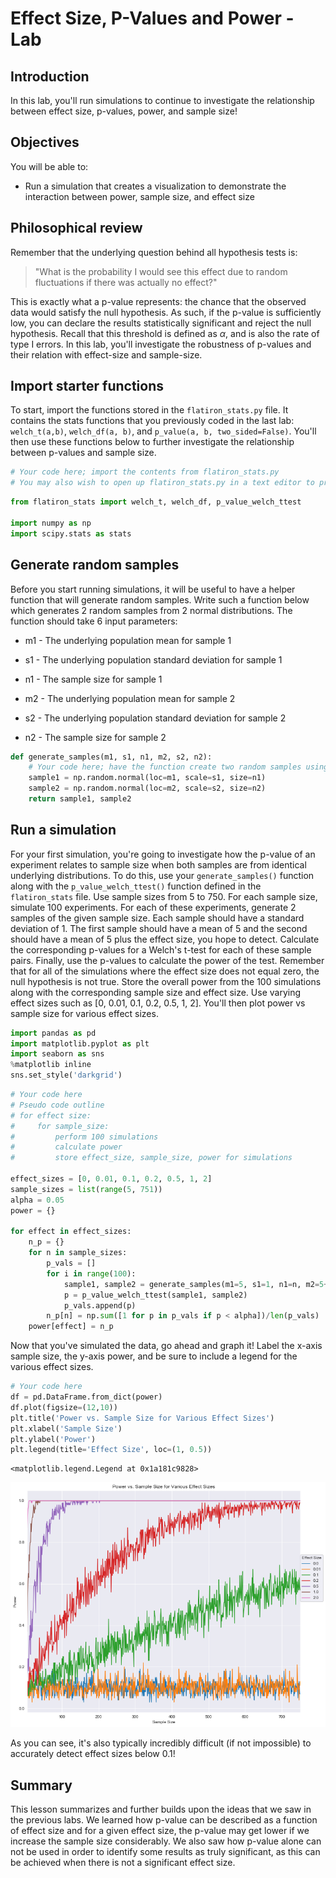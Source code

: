 
# Effect Size, P-Values and Power - Lab

## Introduction 

In this lab, you'll run simulations to continue to investigate the relationship between effect size, p-values, power, and sample size!

## Objectives
You will be able to:
* Run a simulation that creates a visualization to demonstrate the interaction between power, sample size, and effect size

## Philosophical review

Remember that the underlying question behind all hypothesis tests is:

>"What is the probability I would see this effect due to random fluctuations if there was actually no effect?" 

This is exactly what a p-value represents: the chance that the observed data would satisfy the null hypothesis. As such, if the p-value is sufficiently low, you can declare the results statistically significant and reject the null hypothesis. Recall that this threshold is defined as $\alpha$, and is also the rate of type I errors. In this lab, you'll investigate the robustness of p-values and their relation with effect-size and sample-size. 

## Import starter functions

To start, import the functions stored in the `flatiron_stats.py` file. It contains the stats functions that you previously coded in the last lab: `welch_t(a,b)`, `welch_df(a, b)`, and `p_value(a, b, two_sided=False)`. You'll then use these functions below to further investigate the relationship between p-values and sample size.


```python
# Your code here; import the contents from flatiron_stats.py
# You may also wish to open up flatiron_stats.py in a text editor to preview its contents 

```


```python
from flatiron_stats import welch_t, welch_df, p_value_welch_ttest

import numpy as np
import scipy.stats as stats
```

## Generate random samples

Before you start running simulations, it will be useful to have a helper function that will generate random samples. Write such a function below which generates 2 random samples from 2 normal distributions. The function should take 6 input parameters:

* m1 - The underlying population mean for sample 1
* s1 - The underlying population standard deviation for sample 1
* n1 - The sample size for sample 1

* m2 - The underlying population mean for sample 2
* s2 - The underlying population standard deviation for sample 2
* n2 - The sample size for sample 2


```python
def generate_samples(m1, s1, n1, m2, s2, n2):
    # Your code here; have the function create two random samples using the input parameters
    sample1 = np.random.normal(loc=m1, scale=s1, size=n1)
    sample2 = np.random.normal(loc=m2, scale=s2, size=n2)
    return sample1, sample2
```

## Run a simulation

For your first simulation, you're going to investigate how the p-value of an experiment relates to sample size when both samples are from identical underlying distributions. To do this, use your `generate_samples()` function along with the `p_value_welch_ttest()` function defined in the `flatiron_stats` file. Use sample sizes from 5 to 750. For each sample size, simulate 100 experiments. For each of these experiments, generate 2 samples of the given sample size. Each sample should have a standard deviation of 1. The first sample should have a mean of 5 and the second should have a mean of 5 plus the effect size, you hope to detect. Calculate the corresponding p-values for a Welch's t-test for each of these sample pairs. Finally, use the p-values to calculate the power of the test. Remember that for all of the simulations where the effect size does not equal zero, the null hypothesis is not true. Store the overall power from the 100 simulations along with the corresponding sample size and effect size. Use varying effect sizes such as [0, 0.01, 0.1, 0.2, 0.5, 1, 2]. You'll then plot power vs sample size for various effect sizes.


```python
import pandas as pd
import matplotlib.pyplot as plt
import seaborn as sns
%matplotlib inline
sns.set_style('darkgrid')
```


```python
# Your code here
# Pseudo code outline
# for effect size:
#     for sample_size:
#         perform 100 simulations
#         calculate power
#         store effect_size, sample_size, power for simulations

effect_sizes = [0, 0.01, 0.1, 0.2, 0.5, 1, 2]
sample_sizes = list(range(5, 751))
alpha = 0.05
power = {}

for effect in effect_sizes:
    n_p = {}
    for n in sample_sizes:
        p_vals = []
        for i in range(100):
            sample1, sample2 = generate_samples(m1=5, s1=1, n1=n, m2=5+effect, s2=1, n2=n)
            p = p_value_welch_ttest(sample1, sample2)
            p_vals.append(p)
        n_p[n] = np.sum([1 for p in p_vals if p < alpha])/len(p_vals)
    power[effect] = n_p
```

Now that you've simulated the data, go ahead and graph it! Label the x-axis sample size, the y-axis power, and be sure to include a legend for the various effect sizes.


```python
# Your code here
df = pd.DataFrame.from_dict(power)
df.plot(figsize=(12,10))
plt.title('Power vs. Sample Size for Various Effect Sizes')
plt.xlabel('Sample Size')
plt.ylabel('Power')
plt.legend(title='Effect Size', loc=(1, 0.5))
```




    <matplotlib.legend.Legend at 0x1a181c9828>




![png](output_11_1.png)


As you can see, it's also typically incredibly difficult (if not impossible) to accurately detect effect sizes below 0.1!

## Summary

This lesson summarizes and further builds upon the ideas that we saw in the previous labs. We learned how p-value can be described as a function of effect size and for a given effect size, the p-value may get lower if we increase the sample size considerably. We also saw how p-value alone can not be used in order to identify some results as truly significant, as this can be achieved when there is not a significant effect size. 
